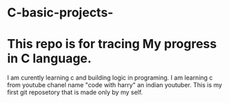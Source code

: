 # C-basic-projects-
<h1>This repo is for tracing My progress in C language. </h1>
<p> I am curently learning c and building logic in programing. I am learning c from youtube chanel name "code with harry" an indian youtuber. This is my first git reposetory that is made only by  my self.    
</p>
